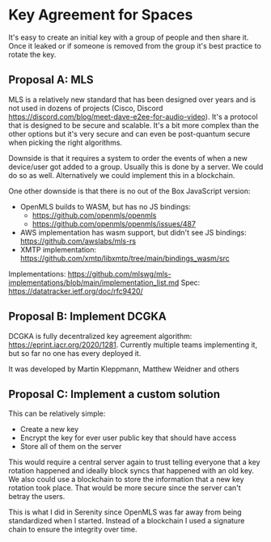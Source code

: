 # Key Agreement for Spaces

It's easy to create an initial key with a group of people and then share it. Once it leaked or if someone is removed from the group it's best practice to rotate the key.

## Proposal A: MLS

MLS is a relatively new standard that has been designed over years and is not used in dozens of projects (Cisco, Discord https://discord.com/blog/meet-dave-e2ee-for-audio-video). It's a protocol that is designed to be secure and scalable. It's a bit more complex than the other options but it's very secure and can even be post-quantum secure when picking the right algorithms.

Downside is that it requires a system to order the events of when a new device/user got added to a group. Usually this is done by a server. We could do so as well. Alternatively we could implement this in a blockchain.

One other downside is that there is no out of the Box JavaScript version:

- OpenMLS builds to WASM, but has no JS bindings:
  - https://github.com/openmls/openmls
  - https://github.com/openmls/openmls/issues/487
- AWS implementation has wasm support, but didn't see JS bindings: https://github.com/awslabs/mls-rs
- XMTP implementation: https://github.com/xmtp/libxmtp/tree/main/bindings_wasm/src

Implementations: https://github.com/mlswg/mls-implementations/blob/main/implementation_list.md
Spec: https://datatracker.ietf.org/doc/rfc9420/

## Proposal B: Implement DCGKA

DCGKA is fully decentralized key agreement algorithm: https://eprint.iacr.org/2020/1281. Currently multiple teams implementing it, but so far no one has every deployed it.

It was developed by Martin Kleppmann, Matthew Weidner and others

## Proposal C: Implement a custom solution

This can be relatively simple:

- Create a new key
- Encrypt the key for ever user public key that should have access
- Store all of them on the server

This would require a central server again to trust telling everyone that a key rotation happened and ideally block syncs that happened with an old key. We also could use a blockchain to store the information that a new key rotation took place. That would be more secure since the server can't betray the users.

This is what I did in Serenity since OpenMLS was far away from being standardized when I started. Instead of a blockchain I used a signature chain to ensure the integrity over time.
